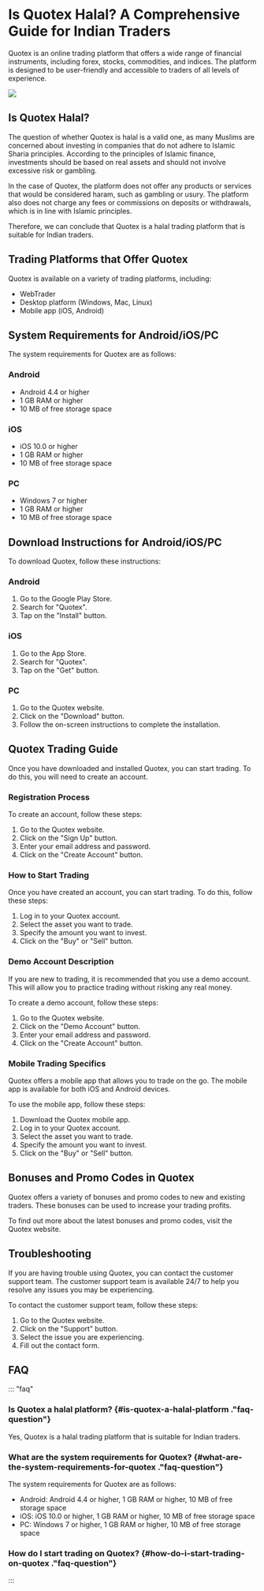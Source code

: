 # Is Quotex Halal? A Comprehensive Guide for Indian Traders

Quotex is an online trading platform that offers a wide range of
financial instruments, including forex, stocks, commodities, and
indices. The platform is designed to be user-friendly and accessible to
traders of all levels of experience.

[![](https://static.quotex.io/files/4_en/300_250.jpg)](https://traff.sbs/brokerqxlid)

## Is Quotex Halal?

The question of whether Quotex is halal is a valid one, as many Muslims
are concerned about investing in companies that do not adhere to Islamic
Sharia principles. According to the principles of Islamic finance,
investments should be based on real assets and should not involve
excessive risk or gambling.

In the case of Quotex, the platform does not offer any products or
services that would be considered haram, such as gambling or usury. The
platform also does not charge any fees or commissions on deposits or
withdrawals, which is in line with Islamic principles.

Therefore, we can conclude that Quotex is a halal trading platform that
is suitable for Indian traders.

## Trading Platforms that Offer Quotex

Quotex is available on a variety of trading platforms, including:

-   WebTrader
-   Desktop platform (Windows, Mac, Linux)
-   Mobile app (iOS, Android)

## System Requirements for Android/iOS/PC

The system requirements for Quotex are as follows:

### Android

-   Android 4.4 or higher
-   1 GB RAM or higher
-   10 MB of free storage space

### iOS

-   iOS 10.0 or higher
-   1 GB RAM or higher
-   10 MB of free storage space

### PC

-   Windows 7 or higher
-   1 GB RAM or higher
-   10 MB of free storage space

## Download Instructions for Android/iOS/PC

To download Quotex, follow these instructions:

### Android

1.  Go to the Google Play Store.
2.  Search for "Quotex".
3.  Tap on the "Install" button.

### iOS

1.  Go to the App Store.
2.  Search for "Quotex".
3.  Tap on the "Get" button.

### PC

1.  Go to the Quotex website.
2.  Click on the "Download" button.
3.  Follow the on-screen instructions to complete the installation.

## Quotex Trading Guide

Once you have downloaded and installed Quotex, you can start trading. To
do this, you will need to create an account.

### Registration Process

To create an account, follow these steps:

1.  Go to the Quotex website.
2.  Click on the "Sign Up" button.
3.  Enter your email address and password.
4.  Click on the "Create Account" button.

### How to Start Trading

Once you have created an account, you can start trading. To do this,
follow these steps:

1.  Log in to your Quotex account.
2.  Select the asset you want to trade.
3.  Specify the amount you want to invest.
4.  Click on the "Buy" or "Sell" button.

### Demo Account Description

If you are new to trading, it is recommended that you use a demo
account. This will allow you to practice trading without risking any
real money.

To create a demo account, follow these steps:

1.  Go to the Quotex website.
2.  Click on the "Demo Account" button.
3.  Enter your email address and password.
4.  Click on the "Create Account" button.

### Mobile Trading Specifics

Quotex offers a mobile app that allows you to trade on the go. The
mobile app is available for both iOS and Android devices.

To use the mobile app, follow these steps:

1.  Download the Quotex mobile app.
2.  Log in to your Quotex account.
3.  Select the asset you want to trade.
4.  Specify the amount you want to invest.
5.  Click on the "Buy" or "Sell" button.

## Bonuses and Promo Codes in Quotex

Quotex offers a variety of bonuses and promo codes to new and existing
traders. These bonuses can be used to increase your trading profits.

To find out more about the latest bonuses and promo codes, visit the
Quotex website.

## Troubleshooting

If you are having trouble using Quotex, you can contact the customer
support team. The customer support team is available 24/7 to help you
resolve any issues you may be experiencing.

To contact the customer support team, follow these steps:

1.  Go to the Quotex website.
2.  Click on the "Support" button.
3.  Select the issue you are experiencing.
4.  Fill out the contact form.

## FAQ

::: \"faq\"
### Is Quotex a halal platform? {#is-quotex-a-halal-platform ."faq-question"}

Yes, Quotex is a halal trading platform that is suitable for Indian
traders.

### What are the system requirements for Quotex? {#what-are-the-system-requirements-for-quotex ."faq-question"}

The system requirements for Quotex are as follows:

-   Android: Android 4.4 or higher, 1 GB RAM or higher, 10 MB of free
    storage space
-   iOS: iOS 10.0 or higher, 1 GB RAM or higher, 10 MB of free storage
    space
-   PC: Windows 7 or higher, 1 GB RAM or higher, 10 MB of free storage
    space

### How do I start trading on Quotex? {#how-do-i-start-trading-on-quotex ."faq-question"}
:::

